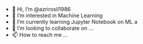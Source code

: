 - 👋 Hi, I’m @azrirosli1986
- 👀 I’m interested in Machine Learning 
- 🌱 I’m currently learning Jupyter Notebook on ML a
- 💞️ I’m looking to collaborate on ...
- 📫 How to reach me ...

<!---
azrirosli1986/azrirosli1986 is a ✨ special ✨ repository because its `README.md` (this file) appears on your GitHub profile.
You can click the Preview link to take a look at your changes.
--->
